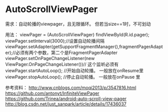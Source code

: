 AutoScrollViewPager
===================
需求：自动轮播的viewpager，且无限循环。 但若当size==1时，不可划动

用法：
 viewPager = (AutoScrollViewPager) findViewById(R.id.pager);
 viewPager.setInterval(3000);//设置自动轮播间隔
 viewPager.setAdapter(getSupportFragmentManager(),fragmentPagerAdapter);//必须有两个参数，第二个是FragmentPagerAdapter
 viewPager.setOnPageChangeListener(new ViewPager.OnPageChangeListener())// 这个监听必须有
 viewPager.startAutoLoop();  //开始自动轮播。 一般放在onResume里
 viewPager.stopAutoLoop();   //停止自动轮播。 一般放在onPause 里

参考资料：
http://www.cnblogs.com/moqi2013/p/3547816.html
https://github.com/antonyt/InfiniteViewPager
https://github.com/Trinea/android-auto-scroll-view-pager
http://blog.csdn.net/just_sanpark/article/details/17436037